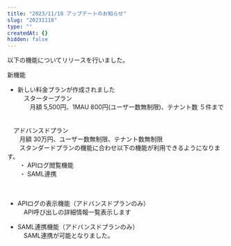 ```yaml
---
title: "2023/11/18 アップデートのお知らせ"
slug: "20231118"
type: ""
createdAt: {}
hidden: false
---
```

以下の機能についてリリースを行いました。

新機能

- 新しい料金プランが作成されました  
  　スタータープラン  
  　　月額 5,500円、1MAU 800円(ユーザー数無制限)、テナント数 ５件まで

　  
　アドバンスドプラン  
　　月額 30万円、ユーザー数無制限、テナント数無制限  
　　スタンダードプランの機能に合わせ以下の機能が利用できるようになります。  
　　・ APIログ閲覧機能  
　　・ SAML連携

　

- APIログの表示機能（アドバンスドプランのみ）  
  　API呼び出しの詳細情報一覧表示します

- SAML連携機能（アドバンスドプランのみ）  
  　SAML連携が可能となりました。